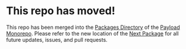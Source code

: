 # This repo has moved!

This repo has been merged into the [Packages Directory](https://github.com/payloadcms/payload/tree/main/packages) of the [Payload Monorepo](https://github.com/payloadcms/payload). Please refer to the new location of the [Next Package](https://github.com/payloadcms/payload/tree/main/packages/next) for all future updates, issues, and pull requests.